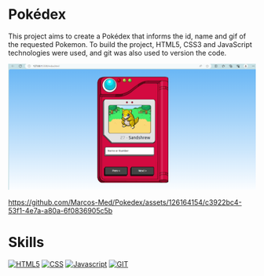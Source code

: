 # Pokédex
This project aims to create a Pokédex that informs the id,
name and gif of the requested Pokemon. To build the project, HTML5,
CSS3 and JavaScript technologies were used, and git was also used to
version the code.

![Alt text](image.png)

https://github.com/Marcos-Med/Pokedex/assets/126164154/c3922bc4-53f1-4e7a-a80a-6f0836905c5b

# Skills
<p align ="left">
<a href="https://developer.mozilla.org/en-US/docs/Glossary/HTML5" target="_blank" rel="noreferrer"><img src="https://raw.githubusercontent.com/danielcranney/readme-generator/main/public/icons/skills/html5-colored.svg" width="60" height="60" alt="HTML5" /></a>
<a href="https://developer.mozilla.org/en-US/docs/Glossary/CSS" target="_blank" rel="noreferrer"><img src="https://raw.githubusercontent.com/danielcranney/readme-generator/main/public/icons/skills/css3-colored.svg" width="60" height="60" alt="CSS" /></a>
  <a href="https://developer.mozilla.org/en-US/docs/Web/JavaScript" target="_blank" rel="noreferrer"><img src="https://raw.githubusercontent.com/danielcranney/readme-generator/main/public/icons/skills/javascript-colored.svg" width="60" height="60" alt="Javascript" /></a>
<a href="https://developer.mozilla.org/en-US/docs/Glossary/Git" target="_blank" rel="noreferrer"><img src="https://raw.githubusercontent.com/danielcranney/readme-generator/main/public/icons/skills/git-colored.svg" width="60" height="60" alt="GIT" /></a>

</p>
